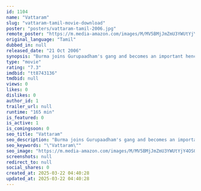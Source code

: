 ```yaml
---
id: 1104
name: "Vattaram"
slug: "vattaram-tamil-movie-download"
poster: "posters/vattaram-tamil-2006.jpg"
remote_poster: "https://m.media-amazon.com/images/M/MV5BMjJmZmU3YWUtYjY4OS00NDJkLTk3NmUtOGU2NTI2ZjFlZjNkXkEyXkFqcGdeQXVyOTk3NTc2MzE@._V1_SX300.jpg"
original_language: "Tamil"
dubbed_in: null
released_date: "21 Oct 2006"
synopsis: "Burma joins Gurupaadham's gang and becomes an important henchman. His daughter falls for Burma, but he is now tinged with revenge since his father was kicked out of Gurupaadham's gang."
type: "movie"
rating: "7.3"
imdbid: "tt8743136"
tmdbid: null
views: 0
likes: 0
dislikes: 0
author_id: 1
trailer_url: null
runtime: "165 min"
is_featured: 0
is_active: 1
is_comingsoon: 0
seo_title: "Vattaram"
seo_description: "Burma joins Gurupaadham's gang and becomes an important henchman. His daughter falls for Burma, but he is now tinged with revenge since his father was kicked out of Gurupaadham's gang."
seo_keywords: "\"Vattaram\""
seo_image: "https://m.media-amazon.com/images/M/MV5BMjJmZmU3YWUtYjY4OS00NDJkLTk3NmUtOGU2NTI2ZjFlZjNkXkEyXkFqcGdeQXVyOTk3NTc2MzE@._V1_SX300.jpg"
screenshots: null
redirect_to: null
social_shares: 0
created_at: 2025-03-22 04:40:28
updated_at: 2025-03-22 04:40:28
---
```


